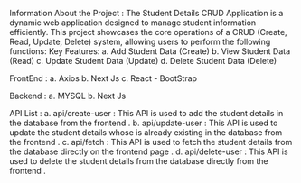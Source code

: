 Information About the Project : 
The Student Details CRUD Application is a dynamic web application designed to manage student information efficiently. This project showcases the core operations of a CRUD (Create, Read, Update, Delete) system, allowing users to perform the following functions:
Key Features:
a. Add Student Data (Create)
b. View Student Data (Read)
c. Update Student Data (Update)
d. Delete Student Data (Delete)

FrontEnd : 
a. Axios 
b. Next Js
c. React - BootStrap

Backend : 
a. MYSQL 
b. Next Js

API List : 
a. api/create-user : This API is used to add the student details in the database from the frontend .
b. api/update-user : This API is used to update the student details whose is already existing in the database from the frontend .
c. api/fetch : This API is used to fetch the student details from the database directly on the frontend page .
d. api/delete-user :  This API is used to delete the student details from the database directly from the frontend .

